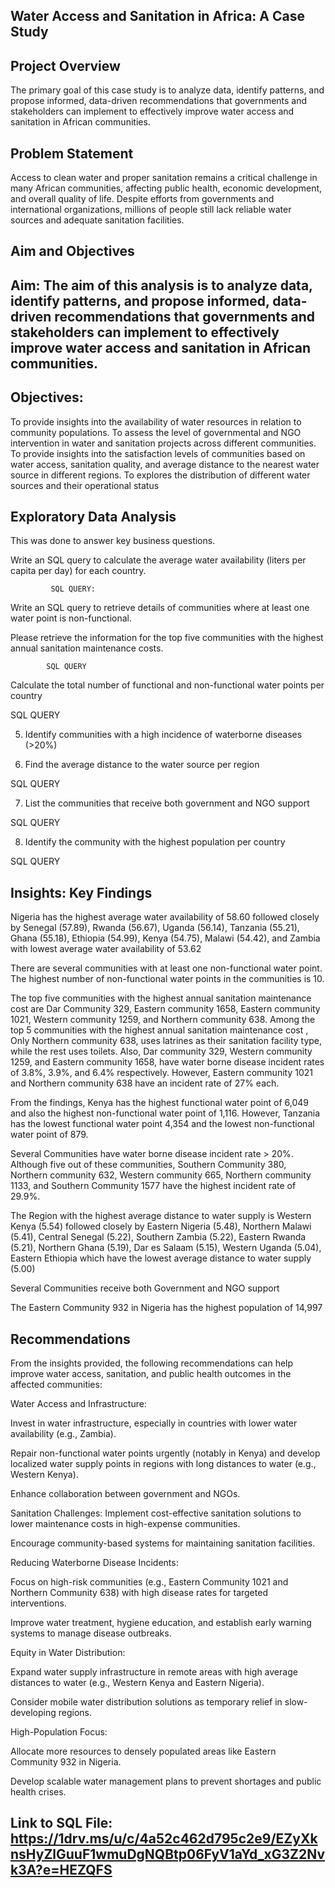 
## Water Access and Sanitation in Africa: A Case Study

## Project Overview
The primary goal of this case study is to analyze data, identify patterns, and propose informed, data-driven recommendations that governments and stakeholders can implement to effectively improve water access and sanitation in African communities.

## Problem Statement
Access to clean water and proper sanitation remains a critical challenge in many African communities, affecting public health, economic development, and overall quality of life. Despite efforts from governments and international organizations, millions of people still lack reliable water sources and adequate sanitation facilities.

## Aim and Objectives

## Aim: The aim of this analysis is to analyze data, identify patterns, and propose informed, data-driven recommendations that governments and stakeholders can implement to effectively improve water access and sanitation in African communities.

## Objectives:
To provide insights into the availability of water resources in relation to community populations.
To  assess the level of governmental and NGO intervention in water and sanitation projects across different communities.
To provide insights into the satisfaction levels of communities based on water access, sanitation quality, and average distance to the nearest water source in different regions.
To explores the distribution of different water sources and their operational status 


## Exploratory Data Analysis
This was done to answer key business questions.

 Write an SQL query to calculate the average water availability (liters per capita per day) for each country.
   
             SQL QUERY:  

             



Write an SQL query to retrieve details of communities where at least one water point is non-functional.





Please retrieve the information for the top five communities with the highest annual sanitation maintenance costs.

            SQL QUERY






Calculate the total number of functional and non-functional water points per country

SQL QUERY


 


5. Identify communities with a high incidence of waterborne diseases (>20%)





6. Find the average distance to the water source per region

SQL QUERY





7. List the communities that receive both government and NGO support

SQL QUERY






8. Identify the community with the highest population per country

SQL QUERY






## Insights: Key Findings

Nigeria has the highest average water availability of 58.60 followed closely by Senegal (57.89), Rwanda (56.67), Uganda (56.14), Tanzania (55.21), Ghana (55.18), Ethiopia (54.99), Kenya (54.75), Malawi (54.42), and Zambia with lowest average water availability of 53.62

There are several communities with at least one non-functional water point. The highest number of non-functional water points in the communities is 10.

The top five communities with the highest annual sanitation maintenance cost are Dar Community 329, Eastern community 1658, Eastern community 1021, Western community 1259, and Northern community 638. Among the top 5 communities with the highest annual sanitation maintenance cost , Only Northern community 638, uses latrines as their sanitation facility type, while the rest uses toilets. Also, Dar community 329, Western community 1259, and Eastern community 1658, have water borne disease incident rates of 3.8%, 3.9%, and 6.4% respectively. However, Eastern community 1021 and Northern community 638 have an incident rate of 27% each.

From the findings, Kenya has the highest functional water point of 6,049 and also the highest non-functional water point of 1,116. However, Tanzania has the lowest functional water point 4,354 and the lowest non-functional water point of 879. 

Several Communities have water borne disease incident rate > 20%. Although five out of these communities, Southern Community 380, Northern community 632, Western community 665, Northern community 1133, and Southern Community 1577 have the highest incident rate of 29.9%.

The Region with the highest average distance to water supply is Western  Kenya (5.54) followed closely by Eastern Nigeria (5.48), Northern Malawi (5.41), Central Senegal (5.22), Southern Zambia (5.22), Eastern Rwanda (5.21), Northern Ghana (5.19), Dar es Salaam (5.15), Western Uganda (5.04), Eastern Ethiopia which have the lowest average distance to water supply (5.00)


Several Communities receive both Government and NGO support 

The Eastern Community 932 in Nigeria has the highest population of 14,997


## Recommendations
     
From the insights provided, the following recommendations can help improve water             access, sanitation, and public health outcomes in the affected communities: 

Water Access and Infrastructure:


Invest in water infrastructure, especially in countries with lower water availability (e.g., Zambia).


Repair non-functional water points urgently (notably in Kenya) and develop localized water supply points in regions with long distances to water (e.g., Western Kenya).


Enhance collaboration between government and NGOs.


Sanitation Challenges:
Implement cost-effective sanitation solutions to lower maintenance costs in high-expense communities.


Encourage community-based systems for maintaining sanitation facilities.


Reducing Waterborne Disease Incidents:


Focus on high-risk communities (e.g., Eastern Community 1021 and Northern Community 638) with high disease rates for targeted interventions.


Improve water treatment, hygiene education, and establish early warning systems to manage disease outbreaks.


Equity in Water Distribution:


Expand water supply infrastructure in remote areas with high average distances to water (e.g., Western Kenya and Eastern Nigeria).


Consider mobile water distribution solutions as temporary relief in slow-developing regions.


High-Population Focus:


Allocate more resources to densely populated areas like Eastern Community 932 in Nigeria.


Develop scalable water management plans to prevent shortages and public health crises.


## Link to SQL File:  https://1drv.ms/u/c/4a52c462d795c2e9/EZyXknsHyZlGuuF1wmuDgNQBtp06FyV1aYd_xG3Z2Nvk3A?e=HEZQFS













